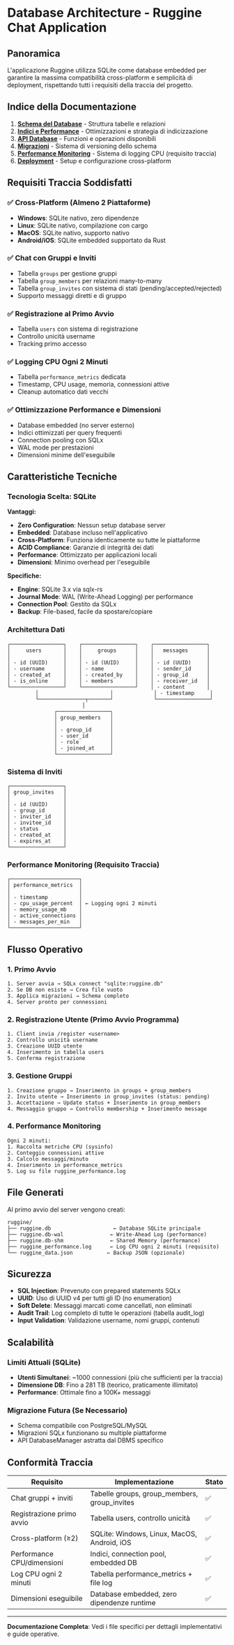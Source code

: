 # Database Architecture - Ruggine Chat Application

## Panoramica

L'applicazione Ruggine utilizza SQLite come database embedded per garantire la massima compatibilità cross-platform e semplicità di deployment, rispettando tutti i requisiti della traccia del progetto.

## Indice della Documentazione

1. [**Schema del Database**](schema.md) - Struttura tabelle e relazioni
2. [**Indici e Performance**](indexes.md) - Ottimizzazioni e strategia di indicizzazione
3. [**API Database**](api.md) - Funzioni e operazioni disponibili
4. [**Migrazioni**](migrations.md) - Sistema di versioning dello schema
5. [**Performance Monitoring**](monitoring.md) - Sistema di logging CPU (requisito traccia)
6. [**Deployment**](deployment.md) - Setup e configurazione cross-platform

## Requisiti Traccia Soddisfatti

### ✅ **Cross-Platform (Almeno 2 Piattaforme)**
- **Windows**: SQLite nativo, zero dipendenze
- **Linux**: SQLite nativo, compilazione con cargo
- **MacOS**: SQLite nativo, supporto nativo
- **Android/iOS**: SQLite embedded supportato da Rust

### ✅ **Chat con Gruppi e Inviti**
- Tabella `groups` per gestione gruppi
- Tabella `group_members` per relazioni many-to-many
- Tabella `group_invites` con sistema di stati (pending/accepted/rejected)
- Supporto messaggi diretti e di gruppo

### ✅ **Registrazione al Primo Avvio**
- Tabella `users` con sistema di registrazione
- Controllo unicità username
- Tracking primo accesso

### ✅ **Logging CPU Ogni 2 Minuti**
- Tabella `performance_metrics` dedicata
- Timestamp, CPU usage, memoria, connessioni attive
- Cleanup automatico dati vecchi

### ✅ **Ottimizzazione Performance e Dimensioni**
- Database embedded (no server esterno)
- Indici ottimizzati per query frequenti
- Connection pooling con SQLx
- WAL mode per prestazioni
- Dimensioni minime dell'eseguibile

## Caratteristiche Tecniche

### **Tecnologia Scelta: SQLite**

**Vantaggi:**
- **Zero Configuration**: Nessun setup database server
- **Embedded**: Database incluso nell'applicativo
- **Cross-Platform**: Funziona identicamente su tutte le piattaforme
- **ACID Compliance**: Garanzie di integrità dei dati
- **Performance**: Ottimizzato per applicazioni locali
- **Dimensioni**: Minimo overhead per l'eseguibile

**Specifiche:**
- **Engine**: SQLite 3.x via sqlx-rs
- **Journal Mode**: WAL (Write-Ahead Logging) per performance
- **Connection Pool**: Gestito da SQLx
- **Backup**: File-based, facile da spostare/copiare

### **Architettura Dati**

```
┌─────────────────┐    ┌─────────────────┐    ┌─────────────────┐
│     users       │    │     groups      │    │   messages      │
│                 │    │                 │    │                 │
│ - id (UUID)     │    │ - id (UUID)     │    │ - id (UUID)     │
│ - username      │    │ - name          │    │ - sender_id     │
│ - created_at    │    │ - created_by    │    │ - group_id      │
│ - is_online     │    │ - members       │    │ - receiver_id   │
└─────────────────┘    └─────────────────┘    │ - content       │
         │                       │             │ - timestamp     │
         └───────────────┬───────┘             └─────────────────┘
                        │
               ┌─────────────────┐
               │ group_members   │
               │                 │
               │ - group_id      │
               │ - user_id       │
               │ - role          │
               │ - joined_at     │
               └─────────────────┘
```

### **Sistema di Inviti**

```
┌─────────────────┐
│ group_invites   │
│                 │
│ - id (UUID)     │
│ - group_id      │
│ - inviter_id    │
│ - invitee_id    │
│ - status        │
│ - created_at    │
│ - expires_at    │
└─────────────────┘
```

### **Performance Monitoring (Requisito Traccia)**

```
┌──────────────────────┐
│ performance_metrics  │
│                      │
│ - timestamp          │
│ - cpu_usage_percent  │ ← Logging ogni 2 minuti
│ - memory_usage_mb    │
│ - active_connections │
│ - messages_per_min   │
└──────────────────────┘
```

## Flusso Operativo

### **1. Primo Avvio**
```
1. Server avvia → SQLx connect "sqlite:ruggine.db"
2. Se DB non esiste → Crea file vuoto
3. Applica migrazioni → Schema completo
4. Server pronto per connessioni
```

### **2. Registrazione Utente (Primo Avvio Programma)**
```
1. Client invia /register <username>
2. Controllo unicità username
3. Creazione UUID utente
4. Inserimento in tabella users
5. Conferma registrazione
```

### **3. Gestione Gruppi**
```
1. Creazione gruppo → Inserimento in groups + group_members
2. Invito utente → Inserimento in group_invites (status: pending)
3. Accettazione → Update status + Inserimento in group_members
4. Messaggio gruppo → Controllo membership + Inserimento message
```

### **4. Performance Monitoring**
```
Ogni 2 minuti:
1. Raccolta metriche CPU (sysinfo)
2. Conteggio connessioni attive
3. Calcolo messaggi/minuto
4. Inserimento in performance_metrics
5. Log su file ruggine_performance.log
```

## File Generati

Al primo avvio del server vengono creati:

```
ruggine/
├── ruggine.db                    ← Database SQLite principale
├── ruggine.db-wal               ← Write-Ahead Log (performance)
├── ruggine.db-shm               ← Shared Memory (performance)
├── ruggine_performance.log      ← Log CPU ogni 2 minuti (requisito)
└── ruggine_data.json           ← Backup JSON (opzionale)
```

## Sicurezza

- **SQL Injection**: Prevenuto con prepared statements SQLx
- **UUID**: Uso di UUID v4 per tutti gli ID (no enumeration)
- **Soft Delete**: Messaggi marcati come cancellati, non eliminati
- **Audit Trail**: Log completo di tutte le operazioni (tabella audit_log)
- **Input Validation**: Validazione username, nomi gruppi, contenuti

## Scalabilità

### **Limiti Attuali (SQLite)**
- **Utenti Simultanei**: ~1000 connessioni (più che sufficienti per la traccia)
- **Dimensione DB**: Fino a 281 TB (teorico, praticamente illimitato)
- **Performance**: Ottimale fino a 100K+ messaggi

### **Migrazione Futura (Se Necessario)**
- Schema compatibile con PostgreSQL/MySQL
- Migrazioni SQLx funzionano su multiple piattaforme
- API DatabaseManager astratta dal DBMS specifico

## Conformità Traccia

| Requisito | Implementazione | Stato |
|-----------|----------------|-------|
| Chat gruppi + inviti | Tabelle groups, group_members, group_invites | ✅ |
| Registrazione primo avvio | Tabella users, controllo unicità | ✅ |
| Cross-platform (≥2) | SQLite: Windows, Linux, MacOS, Android, iOS | ✅ |
| Performance CPU/dimensioni | Indici, connection pool, embedded DB | ✅ |
| Log CPU ogni 2 minuti | Tabella performance_metrics + file log | ✅ |
| Dimensioni eseguibile | Database embedded, zero dipendenze runtime | ✅ |

---

**Documentazione Completa**: Vedi i file specifici per dettagli implementativi e guide operative.
